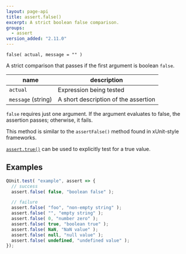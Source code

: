 ```yaml
---
layout: page-api
title: assert.false()
excerpt: A strict boolean false comparison.
groups:
  - assert
version_added: "2.11.0"
---
```


`false( actual, message = "" )`

A strict comparison that passes if the first argument is boolean `false`.

| name | description |
|------|-------------|
| `actual` | Expression being tested |
| `message` (string) | A short description of the assertion |

`false` requires just one argument. If the argument evaluates to false, the assertion passes; otherwise, it fails.

This method is similar to the `assertFalse()` method found in xUnit-style frameworks.

[`assert.true()`](./true.md) can be used to explicitly test for a true value.

## Examples

```js
QUnit.test( "example", assert => {
  // success
  assert.false( false, "boolean false" );

  // failure
  assert.false( "foo", "non-empty string" );
  assert.false( "", "empty string" );
  assert.false( 0, "number zero" );
  assert.false( true, "boolean true" );
  assert.false( NaN, "NaN value" );
  assert.false( null, "null value" );
  assert.false( undefined, "undefined value" );
});
```
